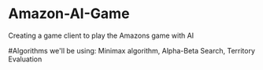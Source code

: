 # Amazon-AI-Game
Creating a game client to play the Amazons game with AI

#Algorithms we'll be using:
 Minimax algorithm,
 Alpha-Beta Search,
 Territory Evaluation
